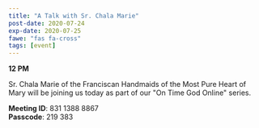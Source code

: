 ```yaml
---
title: "A Talk with Sr. Chala Marie"
post-date: 2020-07-24
exp-date: 2020-07-25
fawe: "fas fa-cross"
tags: [event]
---
```

**12 PM**

Sr. Chala Marie of the Franciscan Handmaids of the Most Pure Heart of Mary will be joining us today as part of our "On Time God Online" series.

<p class="text-danger"><b>Meeting ID</b>: 831 1388 8867
<br>
<b>Passcode</b>: 219 383
</p>